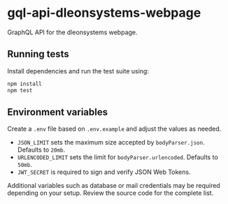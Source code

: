 # gql-api-dleonsystems-webpage

GraphQL API for the dleonsystems webpage.

## Running tests

Install dependencies and run the test suite using:

```bash
npm install
npm test
```

## Environment variables

Create a `.env` file based on `.env.example` and adjust the values as needed.

- `JSON_LIMIT` sets the maximum size accepted by `bodyParser.json`. Defaults to `20mb`.
- `URLENCODED_LIMIT` sets the limit for `bodyParser.urlencoded`. Defaults to `50mb`.
- `JWT_SECRET` is required to sign and verify JSON Web Tokens.

Additional variables such as database or mail credentials may be required depending on your setup. Review the source code for the complete list.
